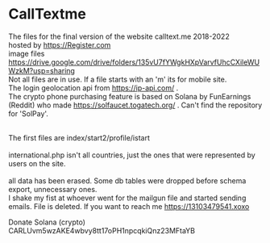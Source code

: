 # CallTextme
The files for the final version of the website calltext.me 2018-2022
<br>hosted by https://Register.com
<br>image files https://drive.google.com/drive/folders/135vU7fYWgkHXpVarvfUhcCXileWUWzkM?usp=sharing
<br>Not all files are in use. If a file starts with an 'm' its for mobile site. 
<br>The login geolocation api from https://ip-api.com/ . 
<br>The crypto phone purchasing feature is based on Solana by FunEarnings (Reddit) who made https://solfaucet.togatech.org/ . Can't find the repository for 'SolPay'. <br><br>

The first files are index/start2/profile/istart
<br><br> international.php isn't all countries, just the ones that were represented by users on the site.
<br> <br> all data has been erased. Some db tables were dropped before schema export, unnecessary ones.
<br> I shake my fist at whoever went for the mailgun file and started sending emails. File is deleted. If you want to reach me https://13103479541.xoxo

Donate Solana (crypto) CARLUvm5wzAKE4wbvy8tt17oPH1npcqkiQnz23MFtaYB
